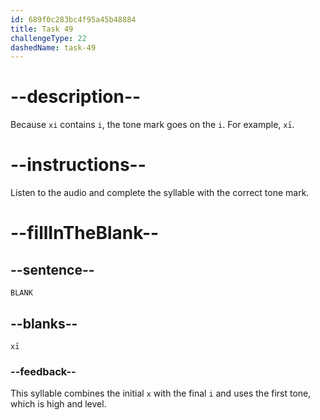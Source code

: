 ```yaml
---
id: 689f0c283bc4f95a45b48884
title: Task 49
challengeType: 22
dashedName: task-49
---
```


<!-- (Audio) A: xī -->

# --description--

Because `xi` contains `i`, the tone mark goes on the `i`. For example, `xī`.

# --instructions--

Listen to the audio and complete the syllable with the correct tone mark.

# --fillInTheBlank--

## --sentence--

`BLANK`

## --blanks--

`xī`

### --feedback--

This syllable combines the initial `x` with the final `i` and uses the first tone, which is high and level.

